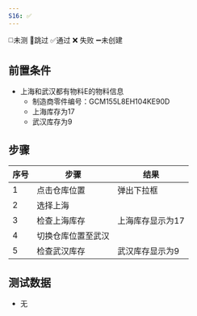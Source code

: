 ```yaml
---
S16: ✅
---
```

◻️未测    🚫跳过     ✅通过    ❌ 失败    ➖未创建

## 前置条件

- 上海和武汉都有物料E的物料信息
	- 制造商零件编号：GCM155L8EH104KE90D
	- 上海库存为17
	- 武汉库存为9

## 步骤

| 序号  | 步骤        | 结果        |
| --- | --------- | --------- |
| 1   | 点击仓库位置    | 弹出下拉框     |
| 2   | 选择上海      |           |
| 3   | 检查上海库存    | 上海库存显示为17 |
| 4   | 切换仓库位置至武汉 |           |
| 5   | 检查武汉库存    | 武汉库存显示为9  |

## 测试数据

- 无
